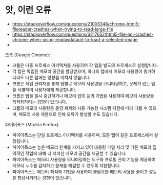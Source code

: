 # 앗, 이런 오류 


- https://stackoverflow.com/questions/21006348/chrome-html5-filereader-crashes-when-trying-to-read-large-file
- https://stackoverflow.com/questions/6217652/html5-file-api-crashes-chrome-when-using-readasdataurl-to-load-a-selected-image
- 




  
크롬 (Google Chrome):

- 크롬은 다중 프로세스 아키텍처를 사용하여 각 탭을 별도의 프로세스로 실행합니다.
- 각 탭은 독립된 메모리 공간을 할당받으며, 하나의 탭에서 메모리 사용량이 증가하더라도 다른 탭에는 영향을 미치지 않습니다.
- 크롬은 작업 관리자를 통해 탭별로 메모리 사용량을 모니터링하고, 문제가 있는 탭을 식별하여 사용자에게 제공합니다.
- 크롬은 탭을 일시 중단하거나 메모리 압축 등의 기법을 사용하여 메모리 사용량을 최적화하려는 경향이 있습니다.
- 크롬의 메모리 사용량은 운영 체제와 사용 가능한 시스템 자원에 따라 다를 수 있으며, 메모리 사용 제한으로 인해 오류가 발생할 수도 있습니다.

파이어폭스 (Mozilla Firefox):

- 파이어폭스는 단일 프로세스 아키텍처를 사용하며, 모든 탭이 같은 프로세스에서 실행됩니다.
- 파이어폭스는 높은 메모리 한계를 가지고 있어 대용량 파일 처리 및 다른 메모리 집약적인 작업에 대해 더 넉넉한 메모리 공간을 제공할 수 있습니다.
- 파이어폭스는 메모리 사용량을 모니터링하는 도구와 프로필 관리 기능을 제공하여 메모리 누수를 감지하고 문제를 해결할 수 있도록 지원합니다.
- 파이어폭스는 메모리 최적화 기법을 사용하여 불필요한 메모리 사용을 줄이고 성능을 향상시키려는 경향이 있습니다.